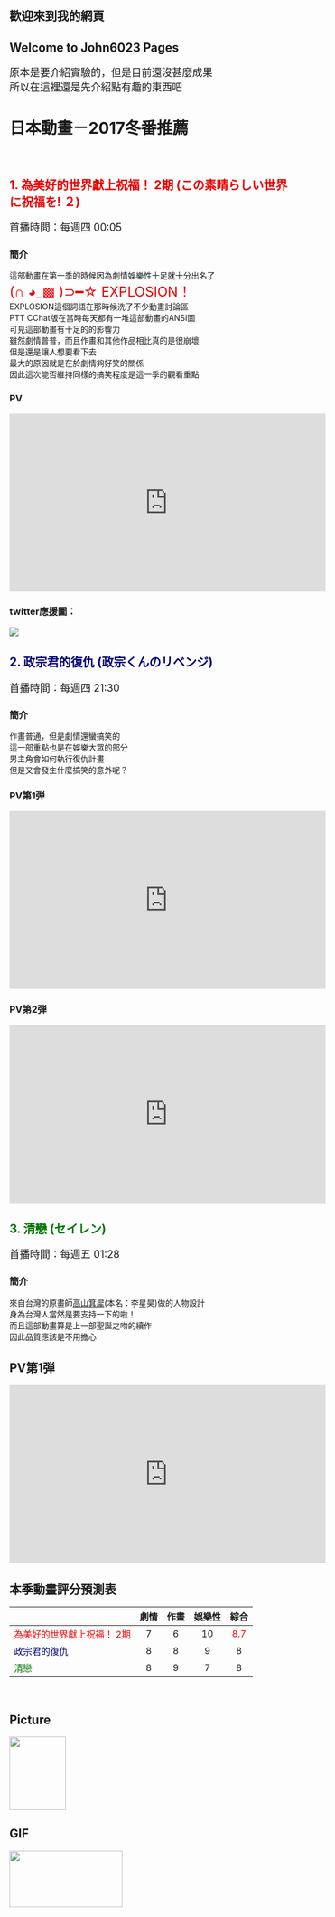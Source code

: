 ## 歡迎來到我的網頁 

## Welcome to John6023 Pages

<font size="4">原本是要介紹實驗的，但是目前還沒甚麼成果 </font> <br>
<font size="4">所以在這裡還是先介紹點有趣的東西吧 </font ><br>


# 日本動畫－2017冬番推薦
<br>

## <font color="#EA0000"> 1. 為美好的世界獻上祝福！ 2期 (この素晴らしい世界に祝福を! ２)</font>
<font size="4">首播時間：每週四 00:05</font><br>

### 簡介
這部動畫在第一季的時候因為劇情娛樂性十足就十分出名了 <br>
<font color="#EA0000" size="5">(∩ ◕_▩ )⊃━☆ EXPLOSION！</font> <br>
EXPLOSION這個詞語在那時候洗了不少動畫討論區<br>
PTT CChat版在當時每天都有一堆這部動畫的ANSI圖<br>
可見這部動畫有十足的的影響力<br>
雖然劇情普普，而且作畫和其他作品相比真的是很崩壞<br>
但是還是讓人想要看下去<br>
最大的原因就是在於劇情夠好笑的關係<br>
因此這次能否維持同樣的搞笑程度是這一季的觀看重點<br>

### PV  

<iframe width="560" height="315" src="https://www.youtube.com/embed/9jVxMt845AY" frameborder="0" allowfullscreen></iframe><br>

### twitter應援圖：
<img src="http://konosuba.com/special/img/banner_4.jpg">
<br>

## <font color="#000079"> 2. 政宗君的復仇 (政宗くんのリベンジ)</font>
<font size="4">首播時間：每週四 21:30</font><br>

### 簡介
作畫普通，但是劇情還蠻搞笑的<br>
這一部重點也是在娛樂大眾的部分<br>
男主角會如何執行復仇計畫<br>
但是又會發生什麼搞笑的意外呢？<br>

### PV第1弾
<iframe width="560" height="315" src="https://www.youtube.com/embed/lYIn-gD3Kis" frameborder="0" allowfullscreen></iframe><br>

### PV第2弾
<iframe width="560" height="315" src="https://www.youtube.com/embed/XmfXcVLA1d8" frameborder="0" allowfullscreen></iframe><br>

## <font color="#007500">3. 清戀 (セイレン)</font>
<font size="4">首播時間：每週五 01:28</font><br>

### 簡介
來自台灣的原畫師<a href="https://zh.wikipedia.org/wiki/%E9%AB%98%E5%B1%B1%E7%AE%95%E7%8A%80">高山箕犀</a>(本名：李星昊)做的人物設計 <br>
身為台灣人當然是要支持一下的啦！<br>
而且這部動畫算是上一部聖誕之吻的續作 <br>
因此品質應該是不用擔心 <br>

## PV第1弾
<iframe width="560" height="315" src="https://www.youtube.com/embed/bgGs_xTFctY" frameborder="0" allowfullscreen></iframe>

<br>

## 本季動畫評分預測表

|  | 劇情 | 作畫 | 娛樂性 | 綜合 |
|:----|:------:|:------:|:------:|:------:|
|<font color="#EA0000">為美好的世界獻上祝福！ 2期</font>|7|6|<font size="3">10</font>|<font color="#EA0000">8.7</font>|
|<font color="#000079">政宗君的復仇</font>|8|8|9|8|
|<font color="#007500">清戀</font>|8|9|7|8|

<br>

## Picture
<img src="http://i.imgur.com/dixdmHp.png" width="100" height="130">

## GIF
<img src="http://i.imgur.com/k13cVsk.gif" width="200" height="100">




